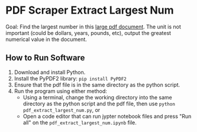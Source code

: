 # PDF Scraper Extract Largest Num

Goal: Find the largest number in this [large pdf document](https://www.saffm.hq.af.mil/Portals/84/documents/FY25/FY25%20Air%20Force%20Working%20Capital%20Fund.pdf?ver=sHG_i4Lg0IGZBCHxgPY01g%3d%3d). The unit is not important (could be dollars, years, pounds, etc), output the greatest numerical value in the document.

[comment]: <> (For a bonus challenge if you have time, take natural language guidance from the document into consideration. For example, where the document states that values are listed in millions, a value of 3.15 would be considered to be 3,150,000 instead of 3.15.)

## How to Run Software
1. Download and install Python.
2. Install the PyPDF2 library: `pip install PyPDF2`
3. Ensure that the pdf file is in the same directory as the python script.
4. Run the program using either method:
    - Using a terminal, change the working directory into the same directory as the python script and the pdf file, then use `python pdf_extract_largest_num.py`, or
    - Open a code editor that can run jypter notebook files and press "Run all" on the `pdf_extract_largest_num.ipynb` file.
